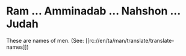 # Ram ... Amminadab ... Nahshon ... Judah 

These are names of men. (See: [[rc://en/ta/man/translate/translate-names]])